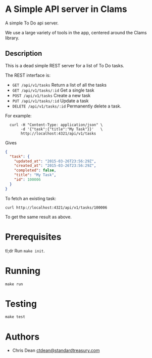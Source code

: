 # A Simple API server in Clams

A simple To Do api server.

We use a large variety of tools in the app, centered around the Clams
library.

## Description

This is a dead simple REST server for a list of To Do tasks.

The REST interface is:

- `GET /api/v1/tasks`          Return a list of all the tasks
- `GET /api/v1/tasks/:id`      Get a single task
- `POST /api/v1/tasks`         Create a new task
- `PUT /api/v1/tasks/:id`      Update a task
- `DELETE /api/v1/tasks/:id`   Permanently delete a task.

For example:

```
  curl -H "Content-Type: application/json" \
       -d '{"task":{"title":"My Task"}}'   \
       http://localhost:4321/api/v1/tasks
```

Gives

```json
{
  "task": {
    "updated_at": "2015-03-26T23:56:29Z",
    "created_at": "2015-03-26T23:56:29Z",
    "completed": false,
    "title": "My Task",
    "id": 100006
  }
}
```

To fetch an existing task:

```
curl http://localhost:4321/api/v1/tasks/100006
```

To get the same result as above.


# Prerequisites

tl;dr Run `make init`.

# Running

`make run`

# Testing

`make test`

# Authors

- Chris Dean <ctdean@standardtreasury.com>

